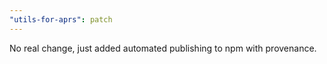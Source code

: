 ```yaml
---
"utils-for-aprs": patch
---
```


No real change, just added automated publishing to npm with provenance.
